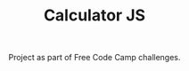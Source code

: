 <h1 align="center">Calculator JS</h1><br>
<p align="center">Project as part of  Free Code Camp challenges.<br>




